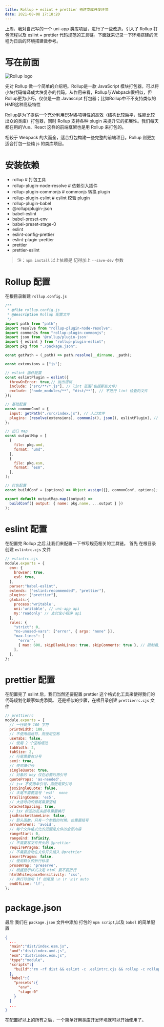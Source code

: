 ```yaml
---
title: Rollup + eslint + prettier 搭建类库开发环境
date: 2021-08-08 17:18:20
---
```


上周，我对自己写的一个 uni-app 类库项目，进行了一些改造。引入了 Rollup 打包流程以及 eslint + prettier 代码规范的工具链。下面就来记录一下环境搭建的流程为日后的环境搭建做参考。

# 写在前面

![Rollup logo](https://cdn.jsdelivr.net/gh/EricWXY/PictureBed_0/202108081744386.png)

先对 Rollup 做一个简单的介绍吧。Rollup是一款 JavaScript 模块打包器，可以将小块代码编译成大块复杂的代码。从作用来看，Rollup与Webpack很相似，但Rollup更为小巧，仅仅是一款 Javascript 打包器；比如Rollup中不不支持类似的HMR这种高级特性

Rollup是为了提供一个充分利用ESM各项特性的高效（结构比较扁平，性能比较出众的类库）打包器，同时 Rollup 支持各种 plugin 来提升它的拓展性。我们每天都在用的Vue、React 这样的前端框架也是用 Rollup 来打包的。

相较于 Webpack 的大而全，适合打包构建一些完整的前端项目。Rollup 则更加适合打包一些纯 js 的类库项目。

# 安装依赖

- rollup # 打包工具
- rollup-plugin-node-resolve # 依赖引入插件
- rollup-plugin-commonjs # commonjs 转换 plugin
- rollup-plugin-eslint # eslint 校验 plugin
- rollup-plugin-babel 
- @rollup/plugin-json  
- babel-eslint
- babel-preset-env
- babel-preset-stage-0
- eslint
- eslint-config-prettier
- eslint-plugin-prettier
- prettier
- prettier-eslint

> 注：`npm install` 以上依赖是 记得加上 `--save-dev` 参数


# Rollup 配置

在根目录新建 `rollup.config.js` 

```javascript
/**
 * @flie rollup.config.js
 * @description Rollup 配置文件
 */
import path from "path";
import resolve from "rollup-plugin-node-resolve";
import commonJs from "rollup-plugin-commonjs";
import json from '@rollup/plugin-json'
import { eslint } from "rollup-plugin-eslint";
import pkg from "./package.json";

const getPath = (_path) => path.resolve(__dirname, _path);

const extensions = ["js"];

// eslint 插件配置
const eslintPlugin = eslint({
  throwOnError: true,// 抛出错误
  include: ["src/**/*.js"], // lint 范围(包括那些文件)
  exclude: ["node_modules/**", "dist/**"], // 不进行 lint 检查的文件
});

// 基础配置
const commonConf = {
  input: getPath("./src/index.js"), // 入口文件
  plugins: [resolve(extensions), commonJs(), json(), eslintPlugin], // 插件
};

// 出口 map
const outputMap = [
  {
    file: pkg.umd,
    format: "umd",
  },
  {
    file: pkg.esm,
    format: "esm",
  },
];

// 打包配置
const buildConf = (options) => Object.assign({}, commonConf, options);

export default outputMap.map((output) =>
  buildConf({ output: { name: pkg.name, ...output } })
);

```

# eslint 配置

在配置完 Rollup 之后,让我们来配置一下书写规范相关的工具链。
首先 在根目录创建 `eslintrc.cjs` 文件

```javascript
// eslintrc.cjs
module.exports = {
  env: {
    browser: true,
    es6: true,
  },
  parser:"babel-eslint",
  extends: ["eslint:recommended", "prettier"],
  plugins: ["prettier"],
  globals:{
    process:'writable',
    uni:'writable', // uni-app api
    my:'readonly' // 支付宝小程序 api
  },
  rules: {
    "strict": 0,
    "no-unused-vars": ["error", { args: "none" }],
    "max-lines": [
      "error",
      { max: 600, skipBlankLines: true, skipComments: true }, // 限制最大行数
    ],
  },
};
```

# prettier 配置

在配置完了 eslint 后，我们当然还要配置 prettier 这个格式化工具来使得我们的代码规划化跟家如虎添翼。
还是相似的步骤，在根目录创建 `prettierrc.cjs` 文件

```javascript
// prettierrc
module.exports = {
  // 一行最多 100 字符
  printWidth: 100,
  // 不使用缩进符，而使用空格
  useTabs: false,
  // 使用 2 个空格缩进
  tabWidth: 2,
  tabSize: 2,
  // 行尾需要有分号
  semi: true,
  // 使用单引号
  singleQuote: true,
  // 对象的 key 仅在必要时用引号
  quoteProps: 'as-needed',
  // jsx 不使用单引号，而使用双引号
  jsxSingleQuote: false,
  // 末尾不需要逗号 'es5'  none
  trailingComma: 'es5',
  // 大括号内的首尾需要空格
  bracketSpacing: true,
  // jsx 标签的反尖括号需要换行
  jsxBracketSameLine: false,
  // 箭头函数，只有一个参数的时候，也需要括号
  arrowParens: 'avoid',
  // 每个文件格式化的范围是文件的全部内容
  rangeStart: 0,
  rangeEnd: Infinity,
  // 不需要写文件开头的 @prettier
  requirePragma: false,
  // 不需要自动在文件开头插入 @prettier
  insertPragma: false,
  // 使用默认的折行标准
  proseWrap: 'preserve',
  // 根据显示样式决定 html 要不要折行
  htmlWhitespaceSensitivity: 'css',
  // 换行符使用 lf 结尾是 \n \r \n\r auto
  endOfLine: 'lf',
};

```

# package.json

最后 我们在 `package.json` 文件中添加 打包的 `npm script`,以及 `babel` 的简单配置

```json
{
  ...
  "main":"dist/index.esm.js",
  "umd":"dist/index.umd.js",
  "esm":"dist/index.esm.js",
  "type":"module",
  "scripts":{
    "build":"rm -rf dist && eslint -c .eslintrc.cjs && rollup -c rollup.config.js"
  },
  "babel":{
    "presets":{
      "env",
      "stage-0"
    }
  }
  ...
}
```

在配置好以上的所有之后，一个简单好用类库开发环境就可以开始使用了。
